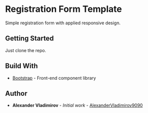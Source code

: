 # Registration Form Template
Simple registration form with applied responsive design. 

## Getting Started
Just clone the repo.

## Build With
* [Bootstrap](http://getbootstrap.com/) -  Front-end component library

## Author
* **Alexander Vladimirov** - *Initial work* - [AlexanderVladimirov9090](https://github.com/AlexanderVladimirov9090)
